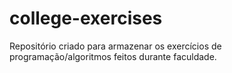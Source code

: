 # college-exercises
Repositório criado para armazenar os exercícios de programação/algoritmos feitos durante faculdade.
